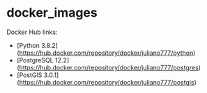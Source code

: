 # docker_images

Docker Hub links:

- [Python 3.8.2] (https://hub.docker.com/repository/docker/juliano777/python)
- [PostgreSQL 12.2] (https://hub.docker.com/repository/docker/juliano777/postgres)
- [PostGIS 3.0.1] (https://hub.docker.com/repository/docker/juliano777/postgis)
